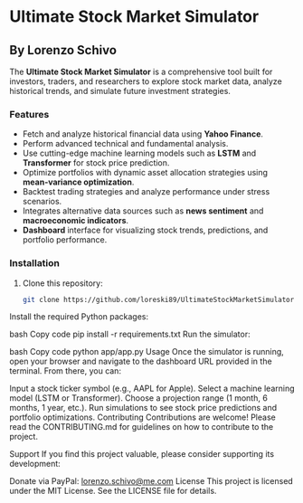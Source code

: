 # Ultimate Stock Market Simulator

## By Lorenzo Schivo

The **Ultimate Stock Market Simulator** is a comprehensive tool built for investors, traders, and researchers to explore stock market data, analyze historical trends, and simulate future investment strategies.

### Features
- Fetch and analyze historical financial data using **Yahoo Finance**.
- Perform advanced technical and fundamental analysis.
- Use cutting-edge machine learning models such as **LSTM** and **Transformer** for stock price prediction.
- Optimize portfolios with dynamic asset allocation strategies using **mean-variance optimization**.
- Backtest trading strategies and analyze performance under stress scenarios.
- Integrates alternative data sources such as **news sentiment** and **macroeconomic indicators**.
- **Dashboard** interface for visualizing stock trends, predictions, and portfolio performance.

### Installation

1. Clone this repository: 
   ```bash
   git clone https://github.com/loreski89/UltimateStockMarketSimulator.git
Install the required Python packages:

bash
Copy code
pip install -r requirements.txt
Run the simulator:

bash
Copy code
python app/app.py
Usage
Once the simulator is running, open your browser and navigate to the dashboard URL provided in the terminal. From there, you can:

Input a stock ticker symbol (e.g., AAPL for Apple).
Select a machine learning model (LSTM or Transformer).
Choose a projection range (1 month, 6 months, 1 year, etc.).
Run simulations to see stock price predictions and portfolio optimizations.
Contributing
Contributions are welcome! Please read the CONTRIBUTING.md for guidelines on how to contribute to the project.

Support
If you find this project valuable, please consider supporting its development:

Donate via PayPal: lorenzo.schivo@me.com
License
This project is licensed under the MIT License. See the LICENSE file for details.
